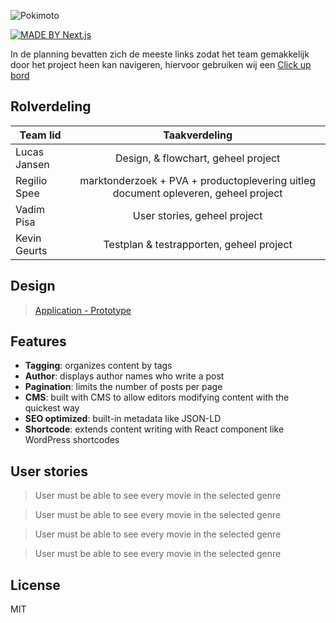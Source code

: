 ![Pokimoto](https://i.imgur.com/x8pkOWY.png)

[![MADE BY Next.js](https://img.shields.io/badge/MADE%20BY%20Next.js-000000.svg?style=flat&logo=Next.js&labelColor=000)](https://nextjs.org/)

In de planning bevatten zich de meeste links zodat het team gemakkelijk door het project heen kan navigeren, hiervoor gebruiken wij een [Click up bord](https://share.clickup.com/b/h/6-36232147-2/7dfafeeca8a42eb)

## Rolverdeling

| Team lid      | Taakverdeling |
| ------------- |:-------------:| 
| Lucas Jansen     |  Design, & flowchart, geheel project | 
| Regilio Spee      | marktonderzoek + PVA + productoplevering uitleg document opleveren, geheel project |  
| Vadim Pisa | User stories, geheel project  |  
| Kevin Geurts | Testplan & testrapporten, geheel project   |  


## Design
 
 > [Application - Prototype ](https://www.figma.com/file/UTJiwc1ZpikpogRQdU6AYo/Pokimoto-Applicatie?node-id=0%3A1)

## Features

- **Tagging**: organizes content by tags
- **Author**: displays author names who write a post
- **Pagination**: limits the number of posts per page
- **CMS**: built with CMS to allow editors modifying content with the quickest way
- **SEO optimized**: built-in metadata like JSON-LD
- **Shortcode**: extends content writing with React component like WordPress shortcodes
 
## User stories

> User must be able to see every movie in the selected genre

> User must be able to see every movie in the selected genre

> User must be able to see every movie in the selected genre

> User must be able to see every movie in the selected genre

## License

MIT
